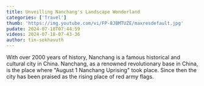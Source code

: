 ```yaml
---
title: Unveilling Nanchang's Landscape Wonderland
categories: ['Travel']
thumb: 'https://img.youtube.com/vi/FP-8JBMTUZE/maxresdefault.jpg'
pudate: 2024-07-18T07:44:59
videos: 2024-07-18-07-43-36
author: tin-sokhavuth
---
```

With over 2000 years of history, Nanchang is a famous historical and cultural city in China. Nanchang, as a renowned revolutionary base in China, is the place where "August 1 Nanchang Uprising" took place. Since then the city has been praised as the rising place of red army flags.